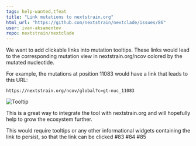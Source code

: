 ```yaml
---
tags: help-wanted,tfeat
title: "Link mutations to nextstrain.org"
html_url: "https://github.com/nextstrain/nextclade/issues/86"
user: ivan-aksamentov
repo: nextstrain/nextclade
---
```


We want to add clickable links into mutation tooltips. These links would lead to the corresponding mutation view in nextstrain.org/ncov colored by the mutated nucleotide.

For example, the mutations at position 11083 would have a link that leads to this URL:

```
https://nextstrain.org/ncov/global?c=gt-nuc_11083
```

![Tooltip](https://user-images.githubusercontent.com/9403403/86481123-ab2adb00-bd4f-11ea-9c54-4039d8b5230a.png)

This is a great way to integrate the tool with nextstrain.org and will hopefully help to grow the ecosystem further.


This would require tooltips or any other informational widgets containing the link to persist, so that the link can be clicked #83 #84 #85 
